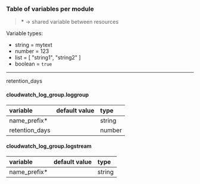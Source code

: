 ### Table of variables per module

> __*__ -> shared variable between resources

Variable types:
  - string  = mytext
  - number  = 123
  - list    = [ "string1", "string2" ]
  - boolean = `true`

---
retention_days
#### cloudwatch_log_group.loggroup
| variable     | default value | type   |
|:-------------|:------------- |:------ |
| name_prefix* |               | string |
| retention_days |               | number |

#### cloudwatch_log_group.logstream
| variable     | default value | type   |
|:-------------|:------------- |:------ |
| name_prefix* |               | string |